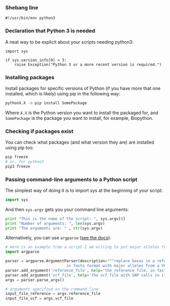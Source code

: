 ### Shebang line
`#!/usr/bin/env python3`

### Declaration that Python 3 is needed

A neat way to be explicit about your scripts needing python3:

```python3
import sys

if sys.version_info[0] < 3:
    raise Exception("Python 3 or a more recent version is required.")
```

### Installing packages

Install packages for specific versions of Python (if you have more that one installed, which is likely) using pip in the following way:

```sh
pythonX.X -m pip install SomePackage
```

Where `X.X` is the Python version you want to install the packaged for, and `SomePackage` is the package you want to install, for example, Biopython.

### Checking if packages exist

You can check what packages (and what version they are) are installed using pip too:

```sh
pip freeze
# or, for python3
pip3 freeze
```

### Passing command-line arguments to a Python script

The simplest way of doing it is to import sys at the beginning of your script:

```py
import sys
```

And then `sys.argv` gets you your command line arguments:

```py
print "This is the name of the script: ", sys.argv[0]
print "Number of arguments: ", len(sys.argv)
print "The arguments are: " , str(sys.argv)
```

Alternatively, you can use `argparse` ([see the docs](https://docs.python.org/3/library/argparse.html)):
 
 ```py
# Here is an example from a script I am writing to put major alleles from a vcf file into a reference sequence.
import argparse

parser = argparse.ArgumentParser(description="""replace bases in a reference sequence 
					        in fasta format with major alleles from a VCF file""")
parser.add_argument('reference_file', help='the reference file, in fasta format')
parser.add_argument('vcf_file', help='the vcf file with SNP calls in it')
args = parser.parse_args()

# arguments specified on the command line:
input_file_reference = args.reference_file
input_file_vcf = args.vcf_file
 ```

